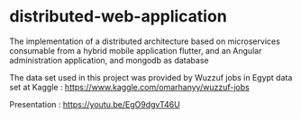 # distributed-web-application
The implementation of a distributed architecture based on microservices consumable from a hybrid mobile application flutter, and an Angular administration application,
and mongodb as database

The data set used in this project was provided by Wuzzuf jobs in Egypt data set at Kaggle :
https://www.kaggle.com/omarhanyy/wuzzuf-jobs

Presentation : https://youtu.be/EgO9dgvT46U
